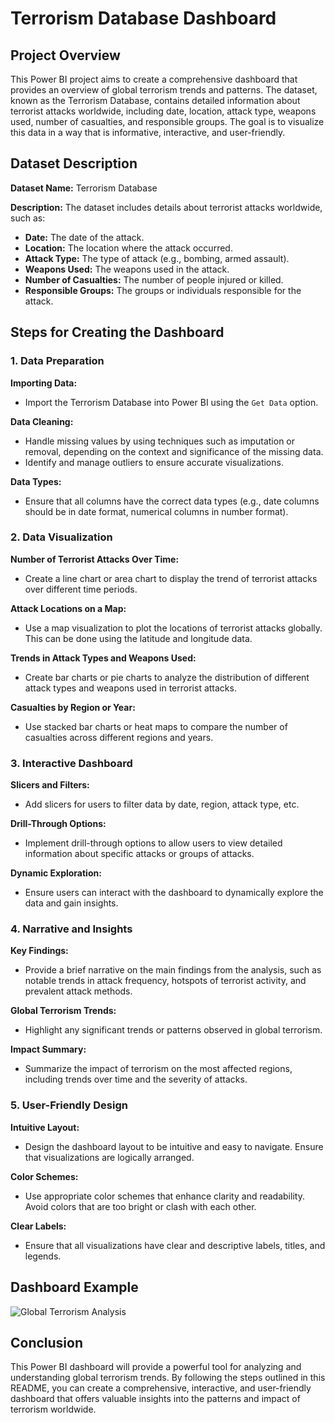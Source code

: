 # Terrorism Database Dashboard

## Project Overview
This Power BI project aims to create a comprehensive dashboard that provides an overview of global terrorism trends and patterns. The dataset, known as the Terrorism Database, contains detailed information about terrorist attacks worldwide, including date, location, attack type, weapons used, number of casualties, and responsible groups. The goal is to visualize this data in a way that is informative, interactive, and user-friendly.

## Dataset Description

**Dataset Name:** Terrorism Database

**Description:** The dataset includes details about terrorist attacks worldwide, such as:
- **Date:** The date of the attack.
- **Location:** The location where the attack occurred.
- **Attack Type:** The type of attack (e.g., bombing, armed assault).
- **Weapons Used:** The weapons used in the attack.
- **Number of Casualties:** The number of people injured or killed.
- **Responsible Groups:** The groups or individuals responsible for the attack.

## Steps for Creating the Dashboard

### 1. Data Preparation

**Importing Data:**
- Import the Terrorism Database into Power BI using the `Get Data` option.

**Data Cleaning:**
- Handle missing values by using techniques such as imputation or removal, depending on the context and significance of the missing data.
- Identify and manage outliers to ensure accurate visualizations.

**Data Types:**
- Ensure that all columns have the correct data types (e.g., date columns should be in date format, numerical columns in number format).

### 2. Data Visualization

**Number of Terrorist Attacks Over Time:**
- Create a line chart or area chart to display the trend of terrorist attacks over different time periods.

**Attack Locations on a Map:**
- Use a map visualization to plot the locations of terrorist attacks globally. This can be done using the latitude and longitude data.

**Trends in Attack Types and Weapons Used:**
- Create bar charts or pie charts to analyze the distribution of different attack types and weapons used in terrorist attacks.

**Casualties by Region or Year:**
- Use stacked bar charts or heat maps to compare the number of casualties across different regions and years.

### 3. Interactive Dashboard

**Slicers and Filters:**
- Add slicers for users to filter data by date, region, attack type, etc.

**Drill-Through Options:**
- Implement drill-through options to allow users to view detailed information about specific attacks or groups of attacks.

**Dynamic Exploration:**
- Ensure users can interact with the dashboard to dynamically explore the data and gain insights.

### 4. Narrative and Insights

**Key Findings:**
- Provide a brief narrative on the main findings from the analysis, such as notable trends in attack frequency, hotspots of terrorist activity, and prevalent attack methods.

**Global Terrorism Trends:**
- Highlight any significant trends or patterns observed in global terrorism.

**Impact Summary:**
- Summarize the impact of terrorism on the most affected regions, including trends over time and the severity of attacks.

### 5. User-Friendly Design

**Intuitive Layout:**
- Design the dashboard layout to be intuitive and easy to navigate. Ensure that visualizations are logically arranged.

**Color Schemes:**
- Use appropriate color schemes that enhance clarity and readability. Avoid colors that are too bright or clash with each other.

**Clear Labels:**
- Ensure that all visualizations have clear and descriptive labels, titles, and legends.

## Dashboard Example
![Global Terrorism Analysis](path_to_your_image/TERRORISIM_DASHBOARD_PICS.JPG)


## Conclusion
This Power BI dashboard will provide a powerful tool for analyzing and understanding global terrorism trends. By following the steps outlined in this README, you can create a comprehensive, interactive, and user-friendly dashboard that offers valuable insights into the patterns and impact of terrorism worldwide.





